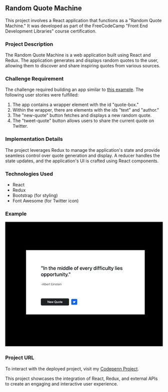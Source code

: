 ## Random Quote Machine

This project involves a React application that functions as a "Random Quote Machine." It was developed as part of the FreeCodeCamp "Front End Development Libraries" course certification.

### Project Description

The Random Quote Machine is a web application built using React and Redux. The application generates and displays random quotes to the user, allowing them to discover and share inspiring quotes from various sources.

### Challenge Requirement

The challenge required building an app similar to [this example](https://random-quote-machine.freecodecamp.rocks/). The following user stories were fulfilled:

1. The app contains a wrapper element with the id "quote-box."
2. Within the wrapper, there are elements with the ids "text" and "author."
3. The "new-quote" button fetches and displays a new random quote.
4. The "tweet-quote" button allows users to share the current quote on Twitter.

### Implementation Details

The project leverages Redux to manage the application's state and provide seamless control over quote generation and display. A reducer handles the state updates, and the application's UI is crafted using React components.

### Technologies Used

- React
- Redux
- Bootstrap (for styling)
- Font Awesome (for Twitter icon)

### Example

![Random Quote Machine](https://github.com/rijadhmz/Random-Quote-Machine/blob/secondary/images/example.png?raw=true)

### Project URL

To interact with the deployed project, visit my [Codepenn Project](https://codepen.io/rijadhmz/pen/bGQYXEN).

This project showcases the integration of React, Redux, and external APIs to create an engaging and interactive user experience.



